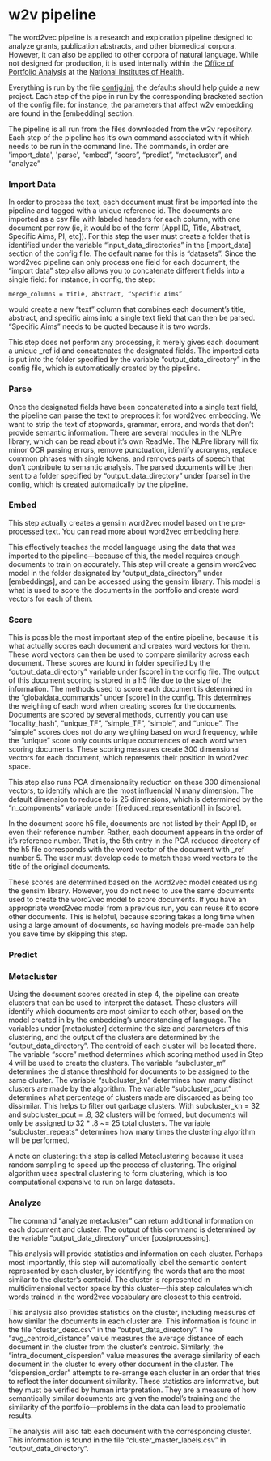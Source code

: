 # w2v pipeline

The word2vec pipeline is a research and exploration pipeline designed to analyze grants, publication abstracts, and other biomedical corpora. However, it can also be applied to other corpora of natural language.
While not designed for production, it is used internally within the [Office of Portfolio Analysis](https://dpcpsi.nih.gov/opa/aboutus) at the [National Institutes of Health](https://www.nih.gov/).

Everything is run by the file [config.ini](config.ini), the defaults should help guide a new project. Each step of the pipe in run by the corresponding bracketed section of the config file: for instance, the parameters that affect w2v embedding are found in the [embedding] section.

The pipeline is all run from the files downloaded from the w2v repository. Each step of the pipeline has it’s own command associated with it which needs to be run in the command line. The commands, in order are 'import_data', 'parse', “embed”, “score”, “predict”, “metacluster”, and “analyze”

### Import Data

In order to process the text, each document must first be imported into the pipeline and tagged with a unique reference id. The documents are imported as a csv file with labeled headers for each column, with one document per row (ie, it would be of the form [Appl ID, Title, Abstract, Specific Aims, PI, etc]). For this step the user must create a folder that is identified under the variable “input_data_directories” in the [import_data] section of the config file. The default name for this is “datasets”. Since the word2vec pipeline can only process one field for each document, the “import data” step also allows you to concatenate different fields into a single field: for instance, in config, the step:

    merge_columns = title, abstract, “Specific Aims”

would create a new “text” column that combines each document’s title, abstract, and specific aims into a single text field that can then be parsed. “Specific Aims” needs to be quoted because it is two words.

This step does not perform any processing, it merely gives each document a unique _ref id and concatenates the designated fields. The imported data is put into the folder specified by the variable “output_data_directory” in the config file, which is automatically created by the pipeline.

### Parse

Once the designated fields have been concatenated into a single text field, the pipeline can parse the text to preproces it for word2vec embedding. We want to strip the text of stopwords, grammar, errors, and words that don’t provide semantic information. There are several modules in the NLPre library, which can be read about it’s own ReadMe. The NLPre library will fix minor OCR parsing errors, remove punctuation, identify acronyms,  replace common phrases with single tokens, and removes parts of speech that don’t contribute to semantic analysis. The parsed documents will be then sent to a folder specified by “output_data_directory” under [parse] in the config, which is created automatically by the pipeline.

### Embed

This step actually creates a gensim word2vec model based on the pre-processed text. You can read more about word2vec embedding [here](https://rare-technologies.com/word2vec-tutorial/).

This effectively teaches the model language using the data that was imported to the pipeline—because of this, the model requires enough documents to train on accurately. This step will create a gensim word2vec model in the folder designated by “output_data_directory” under [embeddings], and can be accessed using the gensim library. This model is what is used to score the documents in the portfolio and create word vectors for each of them.

### Score

This is possible the most important step of the entire pipeline, because it is what actually scores each document and creates word vectors for them. These word vectors can then be used to compare similarity across each document. These scores are found in folder specified by the  “output_data_directory” variable under [score] in the config file. The output of this document scoring is stored in a h5 file due to the size of the information. The methods used to score each document is determined in the “globaldata_commands” under [score] in the config. This determines the weighing of each word when creating scores for the documents. Documents are scored by several methods, currently you can use “locality_hash”, “unique_TF”, “simple_TF”, “simple”, and “unique”. The “simple” scores does not do any weighing based on word frequency, while the “unique” score only counts unique occurrences of each word when scoring documents. These scoring measures create 300 dimensional vectors for each document, which represents their position in word2vec space.

This step also runs PCA dimensionality reduction on these 300 dimensional vectors, to identify which are the most influencial N many dimension. The default dimension to reduce to is 25 dimensions, which is determined by the “n_components” variable under [[reduced_representation]] in [score].

In the document score h5 file, documents are not listed by their Appl ID, or even their reference number. Rather, each document appears in the order of it’s reference number. That is, the 5th entry in the PCA reduced directory of the h5 file corresponds with the word vector of the document with _ref number 5. The user must develop code to match these word vectors to the title of the original documents.

These scores are determined based on the word2vec model created using the gensim library. However, you do not need to use the same documents used to create the word2vec model to score documents. If you have an appropriate word2vec model from a previous run, you can reuse it to score other documents. This is helpful, because scoring takes a long time when using a large amount of documents, so having models pre-made can help you save time by skipping this step.

### Predict

### Metacluster

Using the document scores created in step 4, the pipeline can create clusters that can be used to interpret the dataset. These clusters will identify which documents are most similar to each other, based on the model created in by the embedding’s understanding of language. The variables under [metacluster] determine the size and parameters of this clustering, and the output of the clusters are determined by the “output_data_directory”.  The centroid of each cluster will be located there. The variable “score” method determines which scoring method used in Step 4 will be used to create the clusters.  The variable “subcluster_m” determines the distance threshhold for documents to be assigned to the same cluster. The variable “subcluster_kn” determines how many distinct clusters are made by the algorithm. The variable “subcluster_pcut” determines what percentage of clusters made are discarded as being too dissimilar. This helps to filter out garbage clusters. With  subcluster_kn = 32 and  subcluster_pcut = .8, 32 clusters will be formed, but documents will only be assigned to 32 * .8 ~= 25 total clusters. The variable “subcluster_repeats” determines how many times the clustering algorithm will be performed.

A note on clustering: this step is called Metaclustering because it uses random sampling to speed up the process of clustering. The original algorithm uses spectral clustering to form clustering, which is too computational expensive to run on large datasets.

### Analyze

The command “analyze metacluster” can return additional information on each document and cluster. The output of this command is determined by the variable “output_data_directory” under [postprocessing].

This analysis will provide statistics and information on each cluster. Perhaps most importantly, this step will automatically label the semantic content represented by each cluster, by identifying the words that are the most similar to the cluster’s centroid. The cluster is represented in multidimensional  vector space by this cluster—this step calculates which words trained in the word2vec vocabulary are closest to this centroid.

This analysis also provides statistics on the cluster, including measures of how similar the documents in each cluster are.  This information is found in the file “cluster_desc.csv” in the “output_data_directory”. The “avg_centroid_distance” value measures the average distance of each document in the cluster from the cluster’s centroid. Similarly, the “intra_document_dispersion” value measures the average similarity of each document in the cluster to every other document in the cluster. The “dispersion_order”  attempts to re-arrange each cluster in an order that tries to reflect the inter document similarity. These statistics are informative, but they must be verified by human interpretation. They are a measure of how semantically similar documents are given the model’s training and the similarity of the portfolio—problems in the data can lead to problematic results.

The analysis will also tab each document with the corresponding cluster. This information is found in the file “cluster_master_labels.csv” in “output_data_directory”.